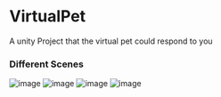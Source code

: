 # VirtualPet
A unity Project that the virtual pet could respond to you
### Different Scenes
![image](Images/Summer.jpg)
![image](Images/fall.jpg)
![image](Images/Winter.jpg)
![image](Images/Spring.jpg)

